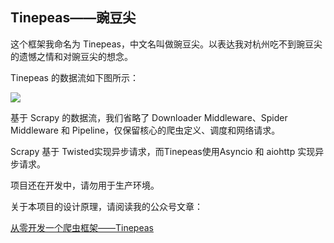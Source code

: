 ## Tinepeas——豌豆尖

这个框架我命名为 Tinepeas，中文名叫做豌豆尖。以表达我对杭州吃不到豌豆尖的遗憾之情和对豌豆尖的想念。

Tinepeas 的数据流如下图所示：

![](https://kingname-1257411235.cos.ap-chengdu.myqcloud.com/2020-05-05-15-11-50.png)

基于 Scrapy 的数据流，我们省略了 Downloader Middleware、Spider Middleware 和 Pipeline，仅保留核心的爬虫定义、调度和网络请求。

Scrapy 基于 Twisted实现异步请求，而Tinepeas使用Asyncio 和 aiohttp 实现异步请求。

项目还在开发中，请勿用于生产环境。

关于本项目的设计原理，请阅读我的公众号文章：

[从零开发一个爬虫框架——Tinepeas](https://mp.weixin.qq.com/s/JtYG20d-dGYsOvh4juHpvg)
